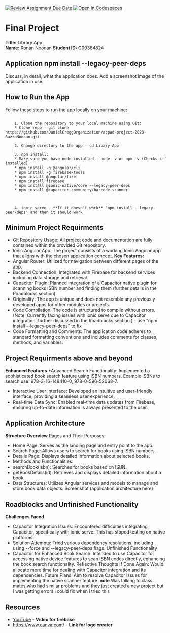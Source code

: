 [![Review Assignment Due Date](https://classroom.github.com/assets/deadline-readme-button-24ddc0f5d75046c5622901739e7c5dd533143b0c8e959d652212380cedb1ea36.svg)](https://classroom.github.com/a/HTlAZVnP)
[![Open in Codespaces](https://classroom.github.com/assets/launch-codespace-7f7980b617ed060a017424585567c406b6ee15c891e84e1186181d67ecf80aa0.svg)](https://classroom.github.com/open-in-codespaces?assignment_repo_id=13064466)
# Final Project

**Title:** Library App  
**Name:** Ronan Noonan
**Student ID:** G00384824 

## Application npm install --legacy-peer-deps

Discuss, in detail, what the application does. Add a screenshot image of the application in use. 

## How to Run the App

Follow these steps to run the app locally on your machine:
```

    1. Clone the repository to your local machine using Git: 
    * Clone repo - git clone https://github.com/DanielCreggOrganization/acpad-project-2023-RazzaNoonan.git

    2. Change directory to the app - cd Libary-App

    3. npm install:
    * Make sure you have node installed - node -v or npm -v (Checks if installed)
    * npm install -g @angular/cli
    * npm install -g firebase-tools
    * npm install @angular/fire
    * npm install firebase
    * npm install @ionic-native/core --legacy-peer-deps
    * npm install @capacitor-community/barcode-scanner



    4. ionic serve - **If it doesn't work** 'npm install --legacy-peer-deps' and then it should work
```

## Minimum Project Requirments

* Git Repository Usage: All project code and documentation are fully contained within the provided Git repository.
* Ionic Angular App: The project consists of a working Ionic Angular app that aligns with the chosen application concept.
**Key Features:**
* Angular Router: Utilized for navigation between different pages of the app.
* Backend Connection: Integrated with Firebase for backend services including data storage and retrieval.
* Capacitor Plugin: Planned integration of a Capacitor native plugin for scanning books ISBN number and finding them (further details in the Roadblocks section).
* Originality: The app is unique and does not resemble any previously developed apps for other modules or projects.
* Code Compilation: The code is structured to compile without errors. (Note: Currently facing issues with ionic serve due to Capacitor integration, further discussed in the Roadblocks section.) - use "npm install --legacy-peer-deps" to fix
* Code Formatting and Comments: The application code adheres to standard formatting conventions and includes comments for classes, methods, and variables.


## Project Requirments above and beyond

**Enhanced Features**
*Advanced Search Functionality: Implemented a sophisticated book search feature using ISBN numbers. Example ISBNs to search use: 978-3-16-148410-0, 978-0-596-52068-7.
* Interactive User Interface: Developed an intuitive and user-friendly interface, providing a seamless user experience.
* Real-time Data Sync: Enabled real-time data updates from Firebase, ensuring up-to-date information is always presented to the user.

## Application Architecture

**Structure Overview**
Pages and Their Purposes:
* Home Page: Serves as the landing page and entry point to the app.
* Search Page: Allows users to search for books using ISBN numbers.
* Details Page: Displays detailed information about selected books.
* Methods and Functionalities:
* searchBook(isbn): Searches for books based on ISBN.
* getBookDetails(id): Retrieves and displays detailed information about a book.
* Data Structures: Utilizes Angular services and models to manage and store book data objects.
Screenshot
(application architecture here)
## Roadblocks and Unfinished Functionality

**Challenges Faced**
* Capacitor Integration Issues: Encountered difficulties integrating Capacitor, specifically with ionic serve. This has stoped testing on native platforms.
* Solution Attempts: Tried various dependency resolutions, including using --force and --legacy-peer-deps flags.
Unfinished Functionality
* Capacitor for Enhanced Book Search: Intended to use Capacitor for accessing native device features to scan ISBN codes directly, enhancing the book search functionality.
Reflective Thoughts
If Done Again: Would allocate more time for dealing with Capacitor integration and its dependencies.
Future Plans: Aim to resolve Capacitor issues for implementing the native scanner feature. 
**note** Was talking to class mates who had similar problems and they just created a new project but i was getting errors i could fix when i tried this


## Resources

* [YouTube](https://www.youtube.com/watch?v=Y0vH5Cm3HAk) - **Video for firebase**
* https://www.canva.com/ - **Link for logo creater** 